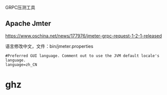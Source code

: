 
GRPC压测工具

## Apache Jmter

https://www.oschina.net/news/177976/jmeter-grpc-request-1-2-1-released

语言修改中文，文件：bin/jmeter.properties
```properties
#Preferred GUI language. Comment out to use the JVM default locale's language.
language=zh_CN
```

# ghz


